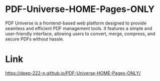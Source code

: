 # PDF-Universe-HOME-Pages-ONLY
PDF Universe is a frontend-based web platform designed to provide seamless and efficient PDF management tools. It features a simple and user-friendly interface, allowing users to convert, merge, compress, and secure PDFs without hassle.

# Link
https://deep-222-n.github.io/PDF-Universe-HOME-Pages-ONLY/

